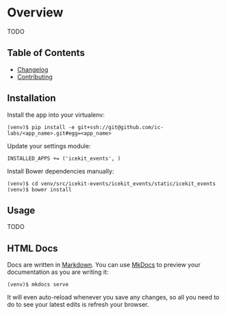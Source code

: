 # Overview

TODO

## Table of Contents

  * [Changelog]
  * [Contributing]

## Installation

Install the app into your virtualenv:

    (venv)$ pip install -e git+ssh://git@github.com/ic-labs/<app_name>.git#egg=<app_name>

Update your settings module:

    INSTALLED_APPS += ('icekit_events', )

Install Bower dependencies manually:

    (venv)$ cd venv/src/icekit-events/icekit_events/static/icekit_events
    (venv)$ bower install

## Usage

TODO

## HTML Docs

Docs are written in [Markdown]. You can use [MkDocs] to preview your
documentation as you are writing it:

    (venv)$ mkdocs serve

It will even auto-reload whenever you save any changes, so all you need to do
to see your latest edits is refresh your browser.

[Changelog]: changelog.md
[Contributing]: contributing.md
[Markdown]: http://daringfireball.net/projects/markdown/
[MkDocs]: http://mkdocs.org
